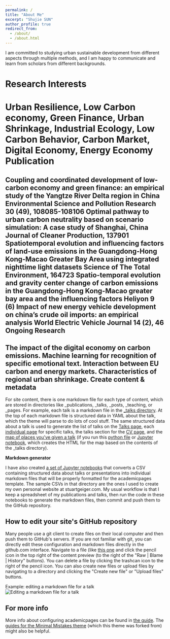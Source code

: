 ```yaml
---
permalink: /
title: "About Me"
excerpt: "Shujie SUN"
author_profile: true
redirect_from: 
  - /about/
  - /about.html
---
```


I am committed to studying urban sustainable development from different aspects through multiple methods, and I am happy to communicate and learn from scholars from different backgrounds.

Research Interests
======
Urban Resilience, Low Carbon economy, Green Finance, Urban Shrinkage, Industrial Ecology, Low Carbon Behavior, Carbon Market, Digital Economy, Energy Economy
Publication
======
Coupling and coordinated development of low-carbon economy and green finance: an empirical study of the Yangtze River Delta region in China
Environmental Science and Pollution Research 30 (49), 108085-108106
Optimal pathway to urban carbon neutrality based on scenario simulation: A case study of Shanghai, China
Journal of Cleaner Production, 137901
Spatiotemporal evolution and influencing factors of land-use emissions in the Guangdong-Hong Kong-Macao Greater Bay Area using integrated nighttime light datasets
Science of The Total Environment, 164723
Spatio-temporal evolution and gravity center change of carbon emissions in the Guangdong-Hong Kong-Macao greater bay area and the influencing factors
Heliyon 9 (6)
Impact of new energy vehicle development on china’s crude oil imports: an empirical analysis
World Electric Vehicle Journal 14 (2), 46
Ongoing Research
------
The impact of the digital economy on carbon emissions.
Machine learning for recognition of specific emotional text.
Interaction between EU carbon and energy markets.
Characteristics of regional urban shrinkage.
Create content & metadata
------
For site content, there is one markdown file for each type of content, which are stored in directories like _publications, _talks, _posts, _teaching, or _pages. For example, each talk is a markdown file in the [_talks directory](https://github.com/academicpages/academicpages.github.io/tree/master/_talks). At the top of each markdown file is structured data in YAML about the talk, which the theme will parse to do lots of cool stuff. The same structured data about a talk is used to generate the list of talks on the [Talks page](https://academicpages.github.io/talks), each [individual page](https://academicpages.github.io/talks/2012-03-01-talk-1) for specific talks, the talks section for the [CV page](https://academicpages.github.io/cv), and the [map of places you've given a talk](https://academicpages.github.io/talkmap.html) (if you run this [python file](https://github.com/academicpages/academicpages.github.io/blob/master/talkmap.py) or [Jupyter notebook](https://github.com/academicpages/academicpages.github.io/blob/master/talkmap.ipynb), which creates the HTML for the map based on the contents of the _talks directory).

**Markdown generator**

I have also created [a set of Jupyter notebooks](https://github.com/academicpages/academicpages.github.io/tree/master/markdown_generator
) that converts a CSV containing structured data about talks or presentations into individual markdown files that will be properly formatted for the academicpages template. The sample CSVs in that directory are the ones I used to create my own personal website at stuartgeiger.com. My usual workflow is that I keep a spreadsheet of my publications and talks, then run the code in these notebooks to generate the markdown files, then commit and push them to the GitHub repository.

How to edit your site's GitHub repository
------
Many people use a git client to create files on their local computer and then push them to GitHub's servers. If you are not familiar with git, you can directly edit these configuration and markdown files directly in the github.com interface. Navigate to a file (like [this one](https://github.com/academicpages/academicpages.github.io/blob/master/_talks/2012-03-01-talk-1.md) and click the pencil icon in the top right of the content preview (to the right of the "Raw | Blame | History" buttons). You can delete a file by clicking the trashcan icon to the right of the pencil icon. You can also create new files or upload files by navigating to a directory and clicking the "Create new file" or "Upload files" buttons. 

Example: editing a markdown file for a talk
![Editing a markdown file for a talk](/images/editing-talk.png)

For more info
------
More info about configuring academicpages can be found in [the guide](https://academicpages.github.io/markdown/). The [guides for the Minimal Mistakes theme](https://mmistakes.github.io/minimal-mistakes/docs/configuration/) (which this theme was forked from) might also be helpful.
